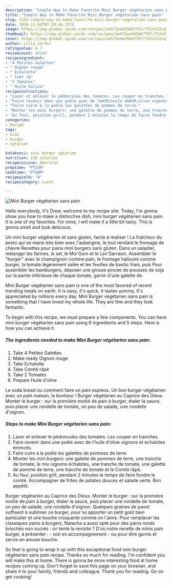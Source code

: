 ```yaml
---
description: "Simple Way to Make Favorite Mini Burger végétarien sans pain"
title: "Simple Way to Make Favorite Mini Burger végétarien sans pain"
slug: 1193-simple-way-to-make-favorite-mini-burger-vegetarien-sans-pain
date: 2020-11-04T07:39:44.337Z
image: https://img-global.cpcdn.com/recipes/ae572ee6d5b67f67/751x532cq70/mini-burger-vegetarien-sans-pain-photo-principale-de-la-recette.jpg
thumbnail: https://img-global.cpcdn.com/recipes/ae572ee6d5b67f67/751x532cq70/mini-burger-vegetarien-sans-pain-photo-principale-de-la-recette.jpg
cover: https://img-global.cpcdn.com/recipes/ae572ee6d5b67f67/751x532cq70/mini-burger-vegetarien-sans-pain-photo-principale-de-la-recette.jpg
author: Lilly Carter
ratingvalue: 4.7
reviewcount: 44143
recipeingredient:
- "4 Petites Galettes"
- " Oignon rouge"
- " Echalotte"
- " Comt rp"
- "2 Tomates"
- " Huile dolive"
recipeinstructions:
- "Laver et enlever le pédoncules des tomates. Les couper en tranches."
- "Faire revenir dans une poêle avec de l&#39;huile d&#39;olive oignons et échalotes émincés."
- "Faire cuire à la poêle les galettes de pommes de terre."
- "Monter les mini burgers: une galette de pommes de terre, une tranche de tomate, le mix oignons échalotes, une tranche de tomate, une galette de pomme de terre, une tranche de tomate et le Comté râpé."
- "Au four, position grill, pendant 2 minutes le temps de faire fondre le comté. Accompagner de frites de patates douces et salade verte. Bon appétit."
categories:
- Recipe
tags:
- mini
- burger
- vgtarien

katakunci: mini burger vgtarien 
nutrition: 218 calories
recipecuisine: American
preptime: "PT23M"
cooktime: "PT48M"
recipeyield: "4"
recipecategory: Lunch

---
```



![Mini Burger végétarien sans pain](https://img-global.cpcdn.com/recipes/ae572ee6d5b67f67/751x532cq70/mini-burger-vegetarien-sans-pain-photo-principale-de-la-recette.jpg)

Hello everybody, it's Drew, welcome to my recipe site. Today, I'm gonna show you how to make a distinctive dish, mini burger végétarien sans pain. It is one of my favorites. For mine, I will make it a little bit tasty. This is gonna smell and look delicious.

Un mini burger végétarien et sans gluten, facile à réaliser ! La fraîcheur du pesto qui se marie très bien avec l&#39;aubergine, le tout rendant le fromage de chèvre Recettes pour pains mini burgers sans gluten. Dans un saladier, mélanger les farines, le sel, le Mix&#39;Gom et le Lev&#39;Sarrasin. Assembler le &#34;burger&#34; avec le champignon comme pain, le fromage halloumi comme burger, la tomate légèrement salée et les feuilles de basilic frais, puis Pour assembler les hamburgers, déposer une grosse pincée de pousses de soja sur la partie inférieure de chaque tomate, garnir d&#39;une galette de.

Mini Burger végétarien sans pain is one of the most favored of recent trending meals on earth. It is easy, it's quick, it tastes yummy. It's appreciated by millions every day. Mini Burger végétarien sans pain is something that I have loved my whole life. They are fine and they look fantastic.


To begin with this recipe, we must prepare a few components. You can have mini burger végétarien sans pain using 6 ingredients and 5 steps. Here is how you can achieve it.

<!--inarticleads1-->

##### The ingredients needed to make Mini Burger végétarien sans pain:

1. Take 4 Petites Galettes
1. Make ready  Oignon rouge
1. Take  Echalotte
1. Take  Comté râpé
1. Take 2 Tomates
1. Prepare  Huile d&#39;olive


Le soda bread ou comment faire un pain express. Un bon burger végétarien avec un pain maison, le bonheur ! Burger végétarien au Caprice des Dieux. Monter le burger : sur la première moitié de pain à burger, étaler la sauce, puis placer une rondelle de tomate, un peu de salade, une rondelle d&#39;oignon. 

<!--inarticleads2-->

##### Steps to make Mini Burger végétarien sans pain:

1. Laver et enlever le pédoncules des tomates. Les couper en tranches.
1. Faire revenir dans une poêle avec de l&#39;huile d&#39;olive oignons et échalotes émincés.
1. Faire cuire à la poêle les galettes de pommes de terre.
1. Monter les mini burgers: une galette de pommes de terre, une tranche de tomate, le mix oignons échalotes, une tranche de tomate, une galette de pomme de terre, une tranche de tomate et le Comté râpé.
1. Au four, position grill, pendant 2 minutes le temps de faire fondre le comté. Accompagner de frites de patates douces et salade verte. Bon appétit.


Burger végétarien au Caprice des Dieux. Monter le burger : sur la première moitié de pain à burger, étaler la sauce, puis placer une rondelle de tomate, un peu de salade, une rondelle d&#39;oignon. Quelques graines de pavot suffisent à sublimer ce burger, pour lui apporter un petit goût bien particulier et une touche croquante comme on l&#39;aime. Pour remplacer les classiques pains à burgers, Natacha a aussi opté pour des pains ronds briochés non sucrés : on tente la revisite ? D&#39;où notre recette de minis pain burger, à présenter : - soit en accompagnement - ou pour être garnis et servis en amuse bouche. 

So that is going to wrap it up with this exceptional food mini burger végétarien sans pain recipe. Thanks so much for reading. I'm confident you will make this at home. There is gonna be more interesting food at home recipes coming up. Don't forget to save this page on your browser, and share it to your family, friends and colleague. Thank you for reading. Go on get cooking!
